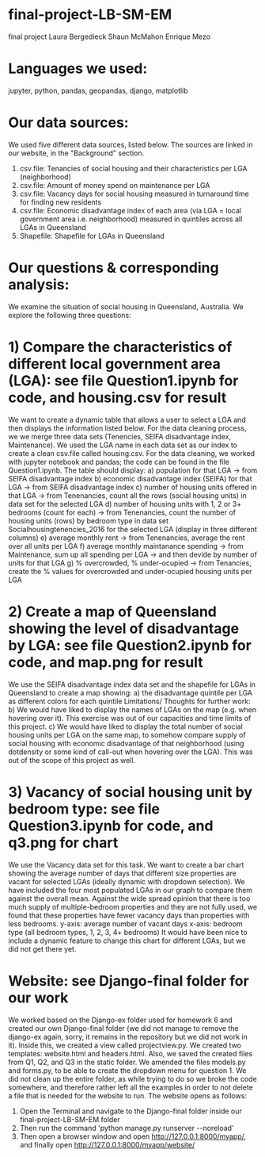 # final-project-LB-SM-EM
final project Laura Bergedieck Shaun McMahon Enrique Mezo

# Languages we used:
  jupyter, python, pandas,
  geopandas, django, matplotlib

# Our data sources:
We used five different data sources, listed below. The sources are linked in our website, in the "Background" section.
  1) csv.file: Tenancies of social housing and their characteristics per LGA (neighborhood)
  2) csv.file: Amount of money spend on maintenance per LGA
  3) csv.file: Vacancy days for social housing measured in turnaround time for finding new residents
  4) csv.file: Economic disadvantage index of each area (via LGA = local government area i.e. neighborhood) measured in quintiles across all LGAs in Queensland
  5) Shapefile: Shapefile for LGAs in Queensland

# Our questions & corresponding analysis:

We examine the situation of social housing in Queensland, Australia. We explore the following three questions:
#  1) Compare the characteristics of different local government area (LGA): see file Question1.ipynb for code, and housing.csv for result
  We want to create a dynamic table that allows a user to select a LGA and then displays the information listed below.
  For the data cleaning process, we we merge three data sets (Tenencies, SEIFA disadvantage index, Maintenance). We used the LGA name in each data set as our index to create a clean csv.file called housing.csv.
  For the data cleaning, we worked with jupyter notebook and pandas; the code can be found in the file Question1.ipynb.
  The table should display:
  a) population for that LGA
    -> from SEIFA disadvantage index
  b) economic disadvantage index (SEIFA) for that LGA
    -> from SEIFA disadvantage index
  c) number of housing units offered in that LGA
    -> from Tenenancies, count all the rows (social housing units) in data set for the selected LGA
  d) number of housing units with 1, 2 or 3+ bedrooms (count for each)
    -> from Tenenancies, count the number of housing units (rows) by bedroom type in data set Socialhousingtenencies_2016 for the selected LGA (display in three different columns)
  e) average monthly rent
    -> from Tenenancies, average the rent over all units per LGA
  f) average monthly maintanance spending
    -> from Maintenance, sum up all spending per LGA
    -> and then devide by number of units for that LGA
  g) % overcrowded, % under-ocupied
    -> from Tenancies, create the % values for overcrowded and under-ocupied housing units per LGA

# 2) Create a map of Queensland showing the level of disadvantage by LGA: see file Question2.ipynb for code, and map.png for result
We use the SEIFA disadvantage index data set and the shapefile for LGAs in Queensland to create a map showing:
  a) the disadvantage quintile per LGA as different colors for each quintile
Limitations/ Thoughts for further work:
  b) We would have liked to display the names of LGAs on the map (e.g. when hovering over it). This exercise was out of our capacities and time limits of this project.
  c) We would have liked to display the total number of social housing units per LGA on the same map, to somehow compare supply of social housing with economic disadvantage of that neighborhood (using dotdensity or some kind of call-out when hovering over the LGA). This was out of the scope of this project as well.

# 3) Vacancy of social housing unit by bedroom type: see file Question3.ipynb for code, and q3.png for chart
  We use the Vacancy data set for this task.
  We want to create a bar chart showing the average number of days that different size properties are vacant for selected LGAs (ideally dynamic with dropdown selection). We have included the four most populated LGAs in our graph to compare them against the overall mean. Against the wide spread opinion that there is too much supply of multiple-bedroom properties and they are not fully used, we found that these properties have fewer vacancy days than properties with less bedrooms. 
    y-axis: average number of vacant days
    x-axis: bedroom type (all bedroom types, 1, 2, 3, 4+ bedrooms)
It would have been nice to include a dynamic feature to change this chart for different LGAs, but we did not get there yet.

# Website: see Django-final folder for our work
We worked based on the Django-ex folder used for homework 6 and created our own Django-final folder (we did not manage to remove the django-ex again, sorry, it remains in the repository but we did not work in it). 
Inside this, we created a view called projectview.py.
We created two templates: website.html and headers.html. Also, we saved the created files from Q1, Q2, and Q3 in the static folder.
We amended the files models.py and forms.py, to be able to create the dropdown menu for question 1.
We did not clean up the entire folder, as while trying to do so we broke the code somewhere, and therefore rather left all the examples in order to not delete a file that is needed for the website to run.
The website opens as follows:
1) Open the Terminal and navigate to the Django-final folder inside our final-project-LB-SM-EM folder
2) Then run the command 'python manage.py runserver --noreload'
3) Then open a browser window and open http://127.0.0.1:8000/myapp/, and finally open http://127.0.0.1:8000/myapp/website/
